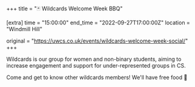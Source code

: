 +++
title = "🃏 Wildcards Welcome Week BBQ"

[extra]
time = "15:00:00"
end_time = "2022-09-27T17:00:00Z"
location = "Windmill Hill"

original = "https://uwcs.co.uk/events/wildcards-welcome-week-social/"    
+++

Wildcards is our group for women and non-binary students, aiming to increase engagement and support for under-represented groups in CS.  
  
Come and get to know other wildcards members\! We'll have free food 🍔

